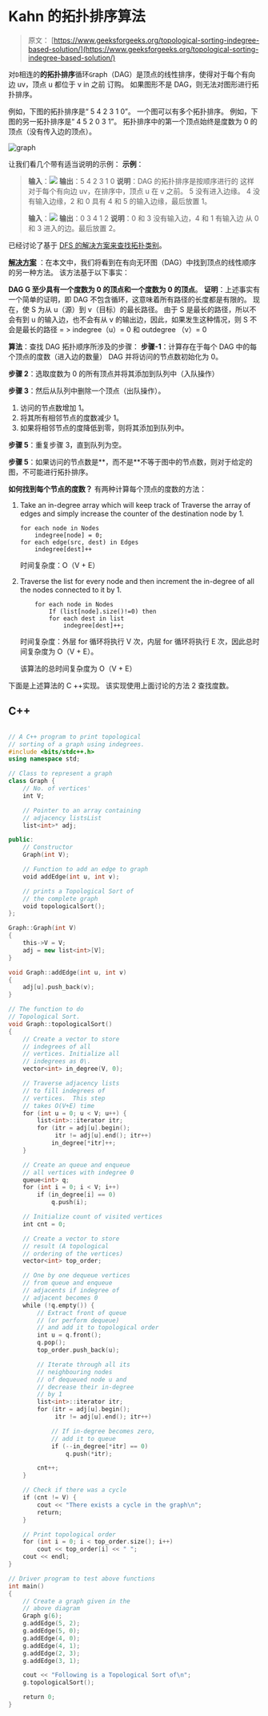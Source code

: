 # Kahn 的拓扑排序算法

> 原文： [https://www.geeksforgeeks.org/topological-sorting-indegree-based-solution/](https://www.geeksforgeeks.org/topological-sorting-indegree-based-solution/)

对`D`相连的**的拓扑排序**循环`G`raph（DAG）是顶点的线性排序，使得对于每个有向边 uv，顶点 u 都位于 v in 之前 订购。 如果图形不是 DAG，则无法对图形进行拓扑排序。

例如，下图的拓扑排序是“ 5 4 2 3 1 0”。 一个图可以有多个拓扑排序。 例如，下图的另一拓扑排序是“ 4 5 2 0 3 1”。 拓扑排序中的第一个顶点始终是度数为 0 的顶点（没有传入边的顶点）。

![graph](img/7d0dd3600bc879e60d2864710a2aab68.png)

让我们看几个带有适当说明的示例：
**示例**：

> **输入**：![](img/b40cfedfd46f58209c37921ff7dfd8a5.png)
> **输出**：5 4 2 3 1 0
> **说明**：DAG 的拓扑排序是按顺序进行的 这样对于每个有向边 uv，在排序中，顶点 u 在 v 之前。 5 没有进入边缘。 4 没有输入边缘，2 和 0 具有 4 和 5 的输入边缘，最后放置 1。
> 
> **输入**：![](img/d9d816f89505d5e46c2716780ffc6fc6.png)
> **输出**：0 3 4 1 2
> **说明**：0 和 3 没有输入边，4 和 1 有输入边 从 0 和 3 进入的边。最后放置 2。

已经讨论了基于 [DFS 的解决方案来查找拓扑类别](https://www.geeksforgeeks.org/topological-sorting/)。

<u>**解决方案**</u> ：在本文中，我们将看到在有向无环图（DAG）中找到顶点的线性顺序的另一种方法。 该方法基于以下事实：

**DAG G 至少具有一个度数为 0 的顶点和一个度数为 0 的顶点**。
**证明**：上述事实有一个简单的证明，即 DAG 不包含循环，这意味着所有路径的长度都是有限的。 现在，使 S 为从 u（源）到 v（目标）的最长路径。 由于 S 是最长的路径，所以不会有到 u 的输入边，也不会有从 v 的输出边，因此，如果发生这种情况，则 S 不会是最长的路径
= > indegree（u）= 0 和 outdegree （v）= 0

**算法**：查找 DAG 拓扑顺序所涉及的步骤：
**步骤-1**：计算存在于每个 DAG 中的每个顶点的度数（进入边的数量） DAG 并将访问的节点数初始化为 0。

**步骤 2**：选取度数为 0 的所有顶点并将其添加到队列中（入队操作）

**步骤 3**：然后从队列中删除一个顶点（出队操作）。

1.  访问的节点数增加 1。
2.  将其所有相邻节点的度数减少 1。
3.  如果将相邻节点的度降低到零，则将其添加到队列中。

**步骤 5**：重复步骤 3，直到队列为空。

**步骤 5**：如果访问的节点数是**，而不是**不等于图中的节点数，则对于给定的图，不可能进行拓扑排序。

**如何找到每个节点的度数？**
有两种计算每个顶点的度数的方法：

1.  Take an in-degree array which will keep track of
    Traverse the array of edges and simply increase the counter of the destination node by 1.

    ```
    for each node in Nodes
        indegree[node] = 0;
    for each edge(src, dest) in Edges
        indegree[dest]++
    ```

    时间复杂度：O（V + E）

2.  Traverse the list for every node and then increment the in-degree of all the nodes connected to it by 1.

    ```
        for each node in Nodes
            If (list[node].size()!=0) then
            for each dest in list
                indegree[dest]++;
    ```

    时间复杂度：外层 for 循环将执行 V 次，内层 for 循环将执行 E 次，因此总时间复杂度为 O（V + E）。

    该算法的总时间复杂度为 O（V + E）

下面是上述算法的 C ++实现。 该实现使用上面讨论的方法 2 查找度数。

## C++

```cpp

// A C++ program to print topological 
// sorting of a graph using indegrees. 
#include <bits/stdc++.h> 
using namespace std; 

// Class to represent a graph 
class Graph { 
    // No. of vertices' 
    int V; 

    // Pointer to an array containing 
    // adjacency listsList 
    list<int>* adj; 

public: 
    // Constructor 
    Graph(int V); 

    // Function to add an edge to graph 
    void addEdge(int u, int v); 

    // prints a Topological Sort of 
    // the complete graph 
    void topologicalSort(); 
}; 

Graph::Graph(int V) 
{ 
    this->V = V; 
    adj = new list<int>[V]; 
} 

void Graph::addEdge(int u, int v) 
{ 
    adj[u].push_back(v); 
} 

// The function to do 
// Topological Sort. 
void Graph::topologicalSort() 
{ 
    // Create a vector to store 
    // indegrees of all 
    // vertices. Initialize all 
    // indegrees as 0\. 
    vector<int> in_degree(V, 0); 

    // Traverse adjacency lists 
    // to fill indegrees of 
    // vertices.  This step 
    // takes O(V+E) time 
    for (int u = 0; u < V; u++) { 
        list<int>::iterator itr; 
        for (itr = adj[u].begin(); 
             itr != adj[u].end(); itr++) 
            in_degree[*itr]++; 
    } 

    // Create an queue and enqueue 
    // all vertices with indegree 0 
    queue<int> q; 
    for (int i = 0; i < V; i++) 
        if (in_degree[i] == 0) 
            q.push(i); 

    // Initialize count of visited vertices 
    int cnt = 0; 

    // Create a vector to store 
    // result (A topological 
    // ordering of the vertices) 
    vector<int> top_order; 

    // One by one dequeue vertices 
    // from queue and enqueue 
    // adjacents if indegree of 
    // adjacent becomes 0 
    while (!q.empty()) { 
        // Extract front of queue 
        // (or perform dequeue) 
        // and add it to topological order 
        int u = q.front(); 
        q.pop(); 
        top_order.push_back(u); 

        // Iterate through all its 
        // neighbouring nodes 
        // of dequeued node u and 
        // decrease their in-degree 
        // by 1 
        list<int>::iterator itr; 
        for (itr = adj[u].begin(); 
             itr != adj[u].end(); itr++) 

            // If in-degree becomes zero, 
            // add it to queue 
            if (--in_degree[*itr] == 0) 
                q.push(*itr); 

        cnt++; 
    } 

    // Check if there was a cycle 
    if (cnt != V) { 
        cout << "There exists a cycle in the graph\n"; 
        return; 
    } 

    // Print topological order 
    for (int i = 0; i < top_order.size(); i++) 
        cout << top_order[i] << " "; 
    cout << endl; 
} 

// Driver program to test above functions 
int main() 
{ 
    // Create a graph given in the 
    // above diagram 
    Graph g(6); 
    g.addEdge(5, 2); 
    g.addEdge(5, 0); 
    g.addEdge(4, 0); 
    g.addEdge(4, 1); 
    g.addEdge(2, 3); 
    g.addEdge(3, 1); 

    cout << "Following is a Topological Sort of\n"; 
    g.topologicalSort(); 

    return 0; 
} 

```